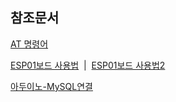 ## 참조문서

[AT 명령어](chrome-extension://efaidnbmnnnibpcajpcglclefindmkaj/https://www.pridopia.co.uk/pi-doc/ESP8266ATCommandsSet.pdf)

[ESP01보드 사용법](https://popcorn16.tistory.com/208)&nbsp; |&nbsp;
[ESP01보드 사용법2](https://inboony.tistory.com/41)

[아두이노-MySQL연결](https://blog-jooso.tistory.com/17)
